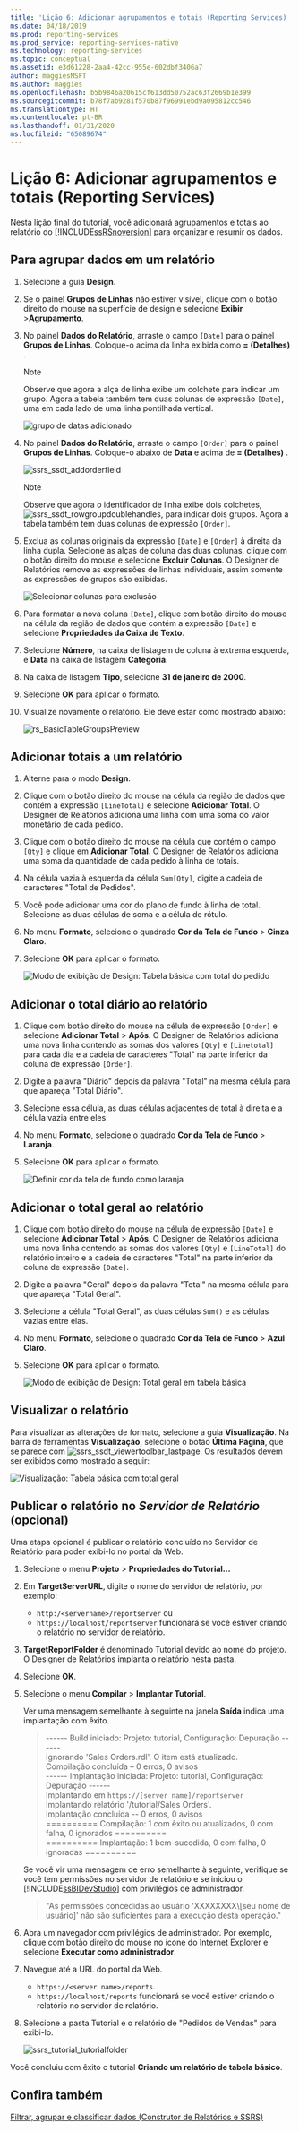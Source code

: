 ```yaml
---
title: 'Lição 6: Adicionar agrupamentos e totais (Reporting Services) | Microsoft Docs'
ms.date: 04/18/2019
ms.prod: reporting-services
ms.prod_service: reporting-services-native
ms.technology: reporting-services
ms.topic: conceptual
ms.assetid: e3d61228-2aa4-42cc-955e-602dbf3406a7
author: maggiesMSFT
ms.author: maggies
ms.openlocfilehash: b5b9846a20615cf613dd50752ac63f2669b1e399
ms.sourcegitcommit: b78f7ab9281f570b87f96991ebd9a095812cc546
ms.translationtype: HT
ms.contentlocale: pt-BR
ms.lasthandoff: 01/31/2020
ms.locfileid: "65089674"
---
```

# <a name="lesson-6-adding-grouping-and-totals-reporting-services"></a>Lição 6: Adicionar agrupamentos e totais (Reporting Services)

Nesta lição final do tutorial, você adicionará agrupamentos e totais ao relatório do [!INCLUDE[ssRSnoversion](../includes/ssrsnoversion-md.md)] para organizar e resumir os dados.  

## <a name="to-group-data-in-a-report"></a>Para agrupar dados em um relatório

1. Selecione a guia **Design**.
2. Se o painel **Grupos de Linhas** não estiver visível, clique com o botão direito do mouse na superfície de design e selecione **Exibir** >**Agrupamento**.
3. No painel **Dados do Relatório**, arraste o campo `[Date]` para o painel **Grupos de Linhas**. Coloque-o acima da linha exibida como **= (Detalhes)** .

    > [!NOTE]
    > Observe que agora a alça de linha exibe um colchete para indicar um grupo. Agora a tabela também tem duas colunas de expressão `[Date]`, uma em cada lado de uma linha pontilhada vertical.
    >
    >![grupo de datas adicionado](media/rs-basictablegroups1design.png "grupo de datas adicionado")
4. No painel **Dados do Relatório**, arraste o campo `[Order]` para o painel **Grupos de Linhas**. Coloque-o abaixo de **Data** e acima de **= (Detalhes)** .

    ![ssrs_ssdt_addorderfield](media/ssrs-ssdt-addorderfield.png)

    > [!NOTE]
    > Observe que agora o identificador de linha exibe dois colchetes, ![ssrs_ssdt_rowgroupdoublehandles](media/ssrs-ssdt-rowgroupdoublehandles.png), para indicar dois grupos. Agora a tabela também tem duas colunas de expressão `[Order]`.

5. Exclua as colunas originais da expressão `[Date]` e `[Order]` à direita da linha dupla. Selecione as alças de coluna das duas colunas, clique com o botão direito do mouse e selecione **Excluir Colunas**. O Designer de Relatórios remove as expressões de linhas individuais, assim somente as expressões de grupos são exibidas.

    ![Selecionar colunas para exclusão](media/rs-basictablegroupsdeletecols.gif "Selecionar colunas para exclusão")

6. Para formatar a nova coluna `[Date]`, clique com botão direito do mouse na célula da região de dados que contém a expressão `[Date]` e selecione **Propriedades da Caixa de Texto**.
7. Selecione **Número**, na caixa de listagem de coluna à extrema esquerda, e **Data** na caixa de listagem **Categoria**.
8. Na caixa de listagem **Tipo**, selecione **31 de janeiro de 2000**.
9. Selecione **OK** para aplicar o formato.
10. Visualize novamente o relatório. Ele deve estar como mostrado abaixo:

    ![rs_BasicTableGroupsPreview](media/rs-basictablegroupspreview.png)

## <a name="adding-totals-to-a-report"></a>Adicionar totais a um relatório

1. Alterne para o modo **Design**.
2. Clique com o botão direito do mouse na célula da região de dados que contém a expressão `[LineTotal]` e selecione **Adicionar Total**. O Designer de Relatórios adiciona uma linha com uma soma do valor monetário de cada pedido.
3. Clique com o botão direito do mouse na célula que contém o campo `[Qty]` e clique em **Adicionar Total**. O Designer de Relatórios adiciona uma soma da quantidade de cada pedido à linha de totais.
4. Na célula vazia à esquerda da célula `Sum[Qty]`, digite a cadeia de caracteres "Total de Pedidos".
5. Você pode adicionar uma cor do plano de fundo à linha de total. Selecione as duas células de soma e a célula de rótulo.  
6. No menu **Formato**, selecione o quadrado **Cor da Tela de Fundo** > **Cinza Claro**.
7. Selecione **OK** para aplicar o formato.

   ![Modo de exibição de Design: Tabela básica com total do pedido](media/rs-basictablesumlinetotaldesign.gif "Modo de exibição de Design: tabela básica com o total do pedido")

## <a name="add-the-daily-total-to-the-report"></a>Adicionar o total diário ao relatório

1. Clique com botão direito do mouse na célula de expressão `[Order]` e selecione **Adicionar Total** > **Após**. O Designer de Relatórios adiciona uma nova linha contendo as somas dos valores `[Qty]` e `[Linetotal]` para cada dia e a cadeia de caracteres "Total" na parte inferior da coluna de expressão `[Order]`.
2. Digite a palavra "Diário" depois da palavra "Total" na mesma célula para que apareça "Total Diário".
3. Selecione essa célula, as duas células adjacentes de total à direita e a célula vazia entre eles.
4. No menu **Formato**, selecione o quadrado **Cor da Tela de Fundo** > **Laranja**.
5. Selecione **OK** para aplicar o formato.

   ![Definir cor da tela de fundo como laranja](media/rs-basictablesumdaytotaldesign.gif "rs_BasicTableSumDayTotalDesign")

## <a name="add-the-grand-total-to-the-report"></a>Adicionar o total geral ao relatório

1. Clique com botão direito do mouse na célula de expressão `[Date]` e selecione **Adicionar Total** > **Após**. O Designer de Relatórios adiciona uma nova linha contendo as somas dos valores `[Qty]` e `[LineTotal]` do relatório inteiro e a cadeia de caracteres "Total" na parte inferior da coluna de expressão `[Date]`.
2. Digite a palavra "Geral" depois da palavra "Total" na mesma célula para que apareça "Total Geral".
3. Selecione a célula "Total Geral", as duas células `Sum()` e as células vazias entre elas.
4. No menu **Formato**, selecione o quadrado **Cor da Tela de Fundo** > **Azul Claro**.
5. Selecione **OK** para aplicar o formato.

    ![Modo de exibição de Design: Total geral em tabela básica](media/rs-basictablesumgrandtotaldesign.gif "Modo de exibição de Design: Total geral em tabela básica")

## <a name="preview-the-report"></a>Visualizar o relatório

Para visualizar as alterações de formato, selecione a guia **Visualização**. Na barra de ferramentas **Visualização**, selecione o botão **Última Página**, que se parece com ![ssrs_ssdt_viewertoolbar_lastpage](media/ssrs-ssdt-viewertoolbar-lastpage.png). Os resultados devem ser exibidos como mostrado a seguir:

   ![Visualização: Tabela básica com total geral](media/rs-basictablesumgrandtotalpreview.gif "Visualização: tabela básica com total geral")

## <a name="publishing-the-report-to-the-report-server-optional"></a>Publicar o relatório no *Servidor de Relatório* (opcional)

Uma etapa opcional é publicar o relatório concluído no Servidor de Relatório para poder exibi-lo no portal da Web.

1. Selecione o menu **Projeto** > **Propriedades do Tutorial...**
2. Em **TargetServerURL**, digite o nome do servidor de relatório, por exemplo:
    - `http:/<servername>/reportserver` ou
    - `https://localhost/reportserver` funcionará se você estiver criando o relatório no servidor de relatório.

3. **TargetReportFolder** é denominado Tutorial devido ao nome do projeto. O Designer de Relatórios implanta o relatório nesta pasta.
4. Selecione **OK**.
5. Selecione o menu **Compilar** > **Implantar Tutorial**.

    Ver uma mensagem semelhante à seguinte na janela **Saída** indica uma implantação com êxito.

    > ------ Build iniciado: Projeto: tutorial, Configuração: Depuração ------  
    > Ignorando 'Sales Orders.rdl'. O item está atualizado.  
    > Compilação concluída – 0 erros, 0 avisos  
    > ------ Implantação iniciada: Projeto: tutorial, Configuração: Depuração ------  
    > Implantando em `https://[server name]/reportserver`  
    > Implantando relatório '/tutorial/Sales Orders'.  
    > Implantação concluída -- 0 erros, 0 avisos  
    > ========== Compilação: 1 com êxito ou atualizados, 0 com falha, 0 ignorados ==========  
    > ========== Implantação: 1 bem-sucedida, 0 com falha, 0 ignoradas ==========  

    Se você vir uma mensagem de erro semelhante à seguinte, verifique se você tem permissões no servidor de relatório e se iniciou o [!INCLUDE[ssBIDevStudio](../includes/ssbidevstudio-md.md)] com privilégios de administrador.
    >
    > "As permissões concedidas ao usuário 'XXXXXXXX\\[seu nome de usuário]' não são suficientes para a execução desta operação."

6. Abra um navegador com privilégios de administrador. Por exemplo, clique com botão direito do mouse no ícone do Internet Explorer e selecione **Executar como administrador**.
7. Navegue até a URL do portal da Web.
   - `https://<server name>/reports`.
   - `https://localhost/reports` funcionará se você estiver criando o relatório no servidor de relatório.

8. Selecione a pasta Tutorial e o relatório de "Pedidos de Vendas" para exibi-lo.

    ![ssrs_tutorial_tutorialfolder](media/ssrs-tutorial-tutorialfolder.png)  

Você concluiu com êxito o tutorial **Criando um relatório de tabela básico**.

## <a name="see-also"></a>Confira também

[Filtrar, agrupar e classificar dados &#40;Construtor de Relatórios e SSRS&#41;](report-design/filter-group-and-sort-data-report-builder-and-ssrs.md)
